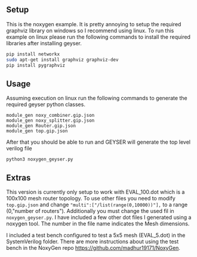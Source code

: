 ## Setup
This is the noxygen example. It is pretty annoying to setup the required graphviz library on windows so I recommend using linux. To run this example on linux please run the following commands to install the required libraries after installing geyser.

```bash
pip install networkx
sudo apt-get install graphviz graphviz-dev
pip install pygraphviz
```

## Usage

Assuming execution on linux run the following commands to generate the required geyser python classes. 
```
module_gen noxy_combiner.gip.json
module_gen noxy_splitter.gip.json
module_gen Router.gip.json
module_gen top.gip.json
```

After that you should be able to run and GEYSER will generate the top level verilog file
```
python3 noxygen_geyser.py
```

## Extras

This version is currently only setup to work with EVAL_100.dot which is a 100x100 mesh router topology. To use other files you need to modify `top.gip.json` and change `"multi":["/list(range(0,10000))"],` to a range (0,"number of routers"). Additionally you must change the used fil in `noxygen_geyser.py`. I have included a few other dot files I generated using a noxygen tool. The number in the file name indicates the Mesh dimensions. 


I included a test bench configured to test a 5x5 mesh (EVAL_5.dot) in the SystemVerilog folder. There are more instructions about using the test bench in the NoxyGen repo https://github.com/madhur19171/NoxyGen. 